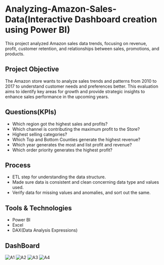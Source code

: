 # Analyzing-Amazon-Sales-Data(Interactive Dashboard creation using Power BI)
This project analyzed Amazon sales data trends, focusing on revenue, profit, customer retention, and relationships between sales, promotions, and products.

## Project Objective
The Amazon store wants to analyze sales trends and patterns from 2010 to 2017 to understand customer needs and preferences better. This evaluation aims to identify key areas for growth and provide strategic insights to enhance sales performance in the upcoming years.

## Questions(KPIs)
- Which region got the highest sales and profits?
- Which channel is contributing the maximum profit to the Store?
- Highest selling categories?
- Which Top and Bottom Counties generate the highest revenue?
- Which year generates the most and list profit and revenue?
- Which order priority generates the highest profit?

## Process
- ETL step for understanding the data structure.
- Made sure data is consistent and clean concerning data type and values used.
- Verify data for missing values and anomalies, and sort out the same.

## Tools & Technologies
- Power BI
- Excel
- DAX(Data Analysis Expressions)

## DashBoard
![A1](https://github.com/user-attachments/assets/bc54fddc-9002-4dc7-909b-9f7a275bdcb3)
![A2](https://github.com/user-attachments/assets/26282d98-7dde-430d-819a-9fca5fdac6d7)
![A3](https://github.com/user-attachments/assets/ce80973b-3754-4dee-ac6a-4247bd2469e8)
![A4](https://github.com/user-attachments/assets/42c4afd4-8e8d-477c-8968-0cee7d7b6023)




 
 


